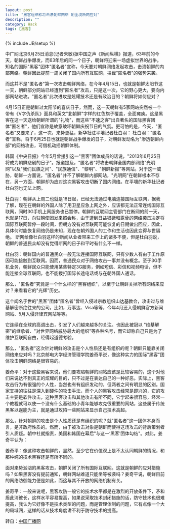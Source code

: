 ```yaml
---
layout: post
title: "黑客组织称将击溃朝鲜网络 朝全境断网应对"
description: ""
category: Hack
tags: [黑客]
---
```

{% include JB/setup %}

>[摘要]:2013年06月25日是朝鲜战争爆发的第63周年，今天朝鲜的多家网站遭到“匿名者”的网络攻击，韩国也有多家网站遭受攻击，但不确实是否是“匿名者”所为。 

中广网北京6月25日消息(记者朱敏)据中国之声《新闻纵横》报道，63年前的今天，朝鲜战争爆发，而63年后的同一个日子，朝鲜将迎来一场虚拟世界的战争。知名的国际"黑客"团体"匿名者"宣称，今天要对朝鲜网络发起攻击，击溃朝鲜的内部网络。朝鲜因此提前一周关闭了国内所有互联网，拦截"匿名者"的强势来袭。

而这并不是"匿名者"第一次攻击朝鲜网络，在今年4月15日，也就是朝鲜太阳节这一天，朝鲜部分网站已经遭到"匿名者"攻击，只是这一次，它的野心更大，要向内部网站进攻。"匿名者"此次进攻是炫耀技术还是有政治目的？朝鲜将如何应对？

4月15日正是朝鲜过太阳节的喜庆日子，然而，这一天朝鲜有5家网站突然被一个带有《V字仇杀队》面具和英文"北朝鲜"字样的红色旗子覆盖，全面瘫痪。这是黑客在这一天送给朝鲜所谓的"礼物"，而这些"不速之客"出自著名的国际黑客团体"匿名者"，他们宣称是故意破坏朝鲜庆祝节日的气氛。更可怕的是，今天，"匿名者"又要来了，这一次，来势更猛，新华社驻平壤记者杜白羽：
杜白羽："匿名者"宣称，将于6月25日也就是朝鲜战争爆发的日子，对朝鲜发动名为"渗透朝鲜内部"的网络攻击，可借机动摇朝鲜体制。

韩国《中央日报》今年5月曾援引这一"黑客"团体成员的话说，"2013年6月25日将成为朝鲜悲剧的日子"。报道提及，"匿名者"将攻击朝鲜全国内部网络"光明网"以及"我们民族之间"、"民族通信"、"黎明"、"朝鲜新报"等网站。对于这一威胁，朝鲜一方面说，"匿名者"并不了解朝鲜内部网站，"光明网"在朝鲜根本不存在，另一方面，朝鲜却为应对这次黑客攻击切断了国内网络。在平壤的新华社记者杜白羽也无法上网。

杜白羽：朝鲜从上周二也就是18日起，已经无法通过电脑连接国际互联网，据我了解，现在在朝鲜的外国人除了用卫星应急上网之外，应该都无法正常连线国际互联网，同时3G手机上网服务也已暂停。朝鲜的互联网主管部门在断网的前一天，也就是17日，向驻朝使团发来照会称，由于遭到日益猖獗和露骨的网络袭击决定将国际互联网暂停一段时间，但朝方没有对互联网可能恢复的日期做出回应，因此，具体何时能恢复网络仍是未知，现在在朝外国人的工作和生活也因此变得与世隔绝。
断网给像杜白羽这样的新闻从业者带来工作上的诸多不便，但是杜白羽说，朝鲜的普通民众却没有觉得断网的日子和平时有什么不一样。

杜白羽：朝鲜国内的普通民众一般无法连接国际互联网，只有少数人有由于工作原因可能接触到互联网。因而，普通民众对于网络攻击一事并没有概念。至于3G手机业务，朝鲜民众只能使用某些特定3G服务，例如短信、彩信和视频电话，但不能连接全球互联网，也不能拨打国际长途电话或与在朝外国人通话。

那么，"匿名者"究竟是一个什么样的"黑客组织"，以至于让朝鲜关掉所有网络来应对？来看看它的"光辉"历史。

这个闻名于世的"黑客"团体"匿名者"曾经入侵过宗教组织山达基教会，攻击过与维基解密断绝往来的公司，比如，万事达、Visa等等，今年4月还入侵朝鲜官方新闻网站、5月入侵菲律宾网站等等。

它连续在全球的高调出击，引发了人们越来越多的关注。也因此被冠以 "维基解密"的继承者、"对世界网络威胁最大的组织"等各种名号，而它却称自己只是为了维护互联网自由，经得起道德考验。

那么，"匿名者"这次针对朝鲜的攻击是个人性质还是有组织的呢？朝鲜只能靠关闭网络来应对吗？北京邮电大学经济管理学院姜奇平说，像这种实力的国际"黑客"团体攻击朝鲜网络是很容易的。

姜奇平：对于这些黑客来说，他们要攻陷朝鲜的网站应该是比较容易的，这个对他们来说达不到真正的炫耀的目的，只不过是在表达自己的一种好恶。实际上，黑客攻击行为有很强的个人性，当然也有有组织发动的，但两者之间有明显的区别。国家支持的往往是深入到硬件的攻击手法，而个人的黑客攻击经常是即兴的，它的攻击主要是软件攻击，这种黑客攻击和其他攻击有所不同，它学起来很容易，经常一个教程就可以使一个没有什么基础的小青年能够攻克很重要的网站，这些属于传统黑客以逞能为主，就是通过攻陷一些网站来显示自己技术高超。

那么，针对朝鲜的攻击是个人性质还是有组织的呢？就"匿名者"这一团体本身而言，是非政府性质的。然而，由于被攻击对象是朝鲜而使得这场攻击的背后策划者引人质疑。朝中社就指责，美国和韩国在幕后"与这一‘黑客'团体勾结"。对此，姜奇平认为：

姜奇平：像这种攻击朝鲜的，显然，至少它在价值观上是不太认同朝鲜的情况，和那种纯的技术黑客还是有所不同的。

面对来势汹汹的黑客攻击，朝鲜关闭了所有国际互联网。这就是朝鲜的应对措施吗？如果黑客没有提前通知，朝鲜网站难道只能坐等被袭吗？姜奇平说，朝鲜目前的网络防御能力便是如此，而这与其不开放的网络机制有关。

姜奇平：一般来说呢，黑客攻防一般它的技术水平都是在激烈的开放条件下，矛和盾此消彼长，这样水平容易提高，如果说采取技术封闭措施的话，防守技术也很难提高，我认为它好像不是技术类型的问题，而是管理体制的问题，它有点像一个大的局域网，这样的话从技术角度讲不利于防守技术的提高。

转自：[中国广播网](http://news.china.com/international/1000/20130625/17910213.html)
